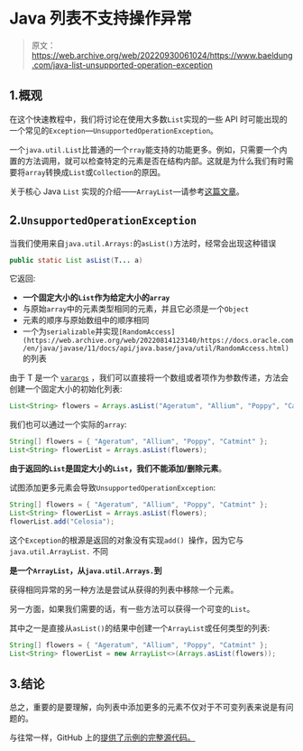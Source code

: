 # Java 列表不支持操作异常

> 原文：<https://web.archive.org/web/20220930061024/https://www.baeldung.com/java-list-unsupported-operation-exception>

## 1.概观

在这个快速教程中，我们将讨论在使用大多数`List`实现的一些 API 时可能出现的一个常见的`Exception`—`UnsupportedOperationException`。

一个`java.util.List`比普通的一个`rray`能支持的功能更多。例如，只需要一个内置的方法调用，就可以检查特定的元素是否在结构内部。这就是为什么我们有时需要将`array`转换成`List`或`Collection`的原因。

关于核心 Java `List` 实现的介绍——`ArrayList`—请参考[这篇文章](/web/20220814123140/https://www.baeldung.com/java-arraylist)。

## 2.`UnsupportedOperationException`

当我们使用来自`java.util.Arrays:`的`asList()`方法时，经常会出现这种错误

```java
public static List asList(T... a)
```

它返回:

*   **一个固定大小的`List`作为给定大小的`array`**
*   与原始`array`中的元素类型相同的元素，并且它必须是一个`Object`
*   元素的顺序与原始数组中的顺序相同
*   一个为`serializable`并实现`[RandomAccess](https://web.archive.org/web/20220814123140/https://docs.oracle.com/en/java/javase/11/docs/api/java.base/java/util/RandomAccess.html)`的列表

由于 T 是一个 [`varargs`](/web/20220814123140/https://www.baeldung.com/java-varargs) ，我们可以直接将一个数组或者项作为参数传递，方法会创建一个固定大小的初始化列表:

```java
List<String> flowers = Arrays.asList("Ageratum", "Allium", "Poppy", "Catmint");
```

我们也可以通过一个实际的`array`:

```java
String[] flowers = { "Ageratum", "Allium", "Poppy", "Catmint" };
List<String> flowerList = Arrays.asList(flowers);
```

**由于返回的`List`是固定大小的`List`，我们不能添加/删除元素**。

试图添加更多元素会导致`UnsupportedOperationException`:

```java
String[] flowers = { "Ageratum", "Allium", "Poppy", "Catmint" }; 
List<String> flowerList = Arrays.asList(flowers); 
flowerList.add("Celosia");
```

这个`Exception`的根源是返回的对象没有实现`add() `操作，因为它与`java.util.ArrayList.` 不同

**是一个`ArrayList`，从`java.util.Arrays.`到**

获得相同异常的另一种方法是尝试从获得的列表中移除一个元素。

另一方面，如果我们需要的话，有一些方法可以获得一个可变的`List`。

其中之一是直接从`asList()`的结果中创建一个`ArrayList`或任何类型的列表:

```java
String[] flowers = { "Ageratum", "Allium", "Poppy", "Catmint" }; 
List<String> flowerList = new ArrayList<>(Arrays.asList(flowers));
```

## 3.结论

总之，重要的是要理解，向列表中添加更多的元素不仅对于不可变列表来说是有问题的。

与往常一样，GitHub 上的[提供了示例的完整源代码。](https://web.archive.org/web/20220814123140/https://github.com/eugenp/tutorials/tree/master/core-java-modules/core-java-collections-list-2)